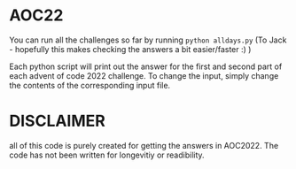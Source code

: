 # AOC22

You can run all the challenges so far by running `python alldays.py` (To Jack - hopefully this makes checking the answers a bit easier/faster :) )

Each python script will print out the answer for the first and second part of each advent of code 2022 challenge. To change the input, simply change the contents of the corresponding input file. 

# DISCLAIMER
all of this code is purely created for getting the answers in AOC2022. The code has not been written for longevitiy or readibility. 
